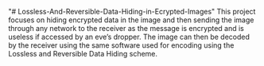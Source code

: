 "# Lossless-And-Reversible-Data-Hiding-in-Ecrypted-Images" 
This project focuses on hiding encrypted data in the image and then sending the image through any network to the receiver as the message is encrypted and is useless if accessed by an eve’s dropper. The image can then be decoded by the receiver using the same software used for encoding using the Lossless and Reversible Data Hiding scheme.
